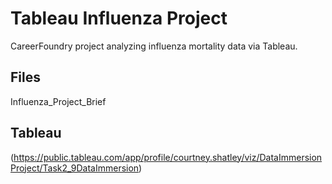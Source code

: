 # Tableau Influenza Project
CareerFoundry project analyzing influenza mortality data via Tableau. 

## Files
Influenza_Project_Brief

## Tableau
(https://public.tableau.com/app/profile/courtney.shatley/viz/DataImmersionProject/Task2_9DataImmersion)
